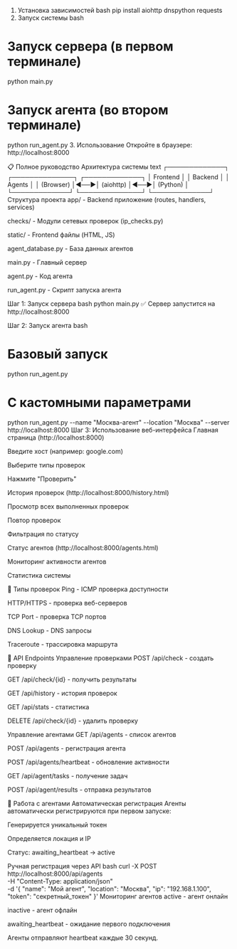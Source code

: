 1. Установка зависимостей
bash
pip install aiohttp dnspython requests
2. Запуск системы
bash
# Запуск сервера (в первом терминале)
python main.py

# Запуск агента (во втором терминале)  
python run_agent.py
3. Использование
Откройте в браузере: http://localhost:8000

📋 Полное руководство
Архитектура системы
text
┌─────────────┐    ┌──────────────┐    ┌─────────────┐
│  Frontend   │    │   Backend    │    │   Agents    │
│  (Browser)  │◄──►│  (aiohttp)   │◄──►│  (Python)   │
└─────────────┘    └──────────────┘    └─────────────┘
Структура проекта
app/ - Backend приложение (routes, handlers, services)

checks/ - Модули сетевых проверок (ip_checks.py)

static/ - Frontend файлы (HTML, JS)

agent_database.py - База данных агентов

main.py - Главный сервер

agent.py - Код агента

run_agent.py - Скрипт запуска агента

Шаг 1: Запуск сервера
bash
python main.py
✅ Сервер запустится на http://localhost:8000

Шаг 2: Запуск агента
bash
# Базовый запуск
python run_agent.py

# С кастомными параметрами
python run_agent.py --name "Москва-агент" --location "Москва" --server http://localhost:8000
Шаг 3: Использование веб-интерфейса
Главная страница (http://localhost:8000)

Введите хост (например: google.com)

Выберите типы проверок

Нажмите "Проверить"

История проверок (http://localhost:8000/history.html)

Просмотр всех выполненных проверок

Повтор проверок

Фильтрация по статусу

Статус агентов (http://localhost:8000/agents.html)

Мониторинг активности агентов

Статистика системы

🔧 Типы проверок
Ping - ICMP проверка доступности

HTTP/HTTPS - проверка веб-серверов

TCP Port - проверка TCP портов

DNS Lookup - DNS запросы

Traceroute - трассировка маршрута

📡 API Endpoints
Управление проверками
POST /api/check - создать проверку

GET /api/check/{id} - получить результаты

GET /api/history - история проверок

GET /api/stats - статистика

DELETE /api/check/{id} - удалить проверку

Управление агентами
GET /api/agents - список агентов

POST /api/agents - регистрация агента

POST /api/agents/heartbeat - обновление активности

GET /api/agent/tasks - получение задач

POST /api/agent/results - отправка результатов

🤖 Работа с агентами
Автоматическая регистрация
Агенты автоматически регистрируются при первом запуске:

Генерируется уникальный токен

Определяется локация и IP

Статус: awaiting_heartbeat → active

Ручная регистрация через API
bash
curl -X POST http://localhost:8000/api/agents \
  -H "Content-Type: application/json" \
  -d '{
    "name": "Мой агент",
    "location": "Москва",
    "ip": "192.168.1.100",
    "token": "секретный_токен"
  }'
Мониторинг агентов
active - агент онлайн

inactive - агент офлайн

awaiting_heartbeat - ожидание первого подключения

Агенты отправляют heartbeat каждые 30 секунд.

